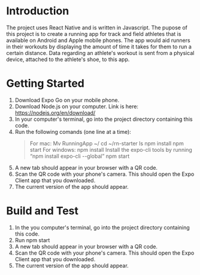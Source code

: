 # Introduction

The project uses React Native and is written in Javascript. The pupose of this project is to create a running app for track and field athletes that is available on Android and Apple mobile phones. The app would aid runners in their workouts by displaying the amount of time it takes for them to run a certain distance. Data regarding an athlete's workout is sent from a physical device, attached to the athlete's shoe, to this app.

# Getting Started

1. Download Expo Go on your mobile phone.
2. Download Node.js on your computer. Link is here: https://nodejs.org/en/download/
3. In your computer's terminal, go into the project directory containing this code.
4. Run the following comands (one line at a time):
    > For mac:
        Mv RunningApp ~/
        cd ~/rn-starter
        ls
        npm install
        npm start
    > For windows:
        npm install
        Install the expo-cli tools by running “npm install expo-cli --global”
        npm start
5. A new tab should appear in your browser with a QR code.
6. Scan the QR code with your phone's camera. This should open the Expo Client app that you downloaded.
7. The current version of the app should appear.

# Build and Test

1. In the you computer's terminal, go into the project directory containing this code.
2. Run npm start
3. A new tab should appear in your browser with a QR code.
4. Scan the QR code with your phone's camera. This should open the Expo Client app that you downloaded.
5. The current version of the app should appear.
